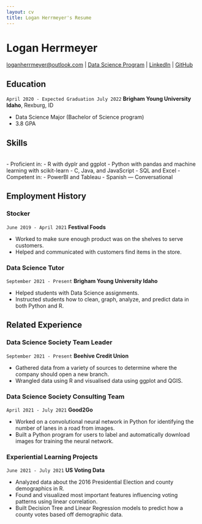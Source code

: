 ```yaml
---
layout: cv
title: Logan Herrmeyer's Resume
---
```

# Logan Herrmeyer

<div id="webaddress">
<a href="mailto:loganherrmeyer@outlook.com">loganherrmeyer@outlook.com</a>
| <a href="https://byuidatascience.github.io/development.html">Data Science Program</a>
| <a href="https://www.linkedin.com/in/logan-herrmeyer-ba2242204/">LinkedIn</a>
| <a href="https://github.com/LHerrmeyer">GitHub</a>
</div>

<!-- https://www.monique.tech/the-art-of-markdown -->

## Education

`April 2020 - Expected Graduation July 2022`
__Brigham Young University Idaho__, Rexburg, ID

- Data Science Major (Bachelor of Science program)
- 3.8 GPA

## Skills
<br>
- Proficient in:
  - R with dyplr and ggplot
  - Python with pandas and machine learning with scikit-learn
  - C, Java, and JavaScript
  - SQL and Excel
- Competent in:
  - PowerBI and Tableau
- Spanish — Conversational

## Employment History

### Stocker

`June 2019 - April 2021`
__Festival Foods__

- Worked to make sure enough product was on the shelves to serve customers.
- Helped and communicated with customers find items in the store.

### Data Science Tutor

`September 2021 - Present`
__Brigham Young University Idaho__

- Helped students with Data Science assignments.
- Instructed students how to clean, graph, analyze, and predict data in both Python and R.

## Related Experience

### Data Science Society Team Leader

`September 2021 - Present`
__Beehive Credit Union__

- Gathered data from a variety of sources to determine where the company should open a new branch.
- Wrangled data using R and visualised data using ggplot and QGIS.

### Data Science Society Consulting Team

`April 2021 - July 2021`
__Good2Go__

- Worked on a convolutional neural network in Python for identifying the number of lanes in a road from images.
- Built a Python program for users to label and automatically download images for training the neural network.

### Experiential Learning Projects

`June 2021 - July 2021`
__US Voting Data__

- Analyzed data about the 2016 Presidential Election and county demographics in R.
- Found and visualized most important features influencing voting patterns using linear correlation.
- Built Decision Tree and Linear Regression models to predict how a county votes based off demographic data.

<!-- ### Footer

Last updated: May 2013 -->


